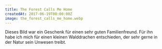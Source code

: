 ```yaml
---
title: The Forest Calls Me Home
createdAt: 2017-06-19T00:00:00Z
image: the_forest_calls_me_home.webp
---
```

Dieses Bild war ein Geschenk für einen sehr guten Familienfreund.
Für ihn habe ich mich für einen kleinen Walddrachen entschieden, der sehr gerne in der Natur sein Unwesen treibt.
